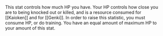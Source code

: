 This stat controls how much HP you have. Your HP controls how close you are to being knocked out or killed, and is a resource consumed for [[Kaioken]] and for [[Genki]]. In order to raise this statistic, you must consume HP, or do training. You have an equal amount of maximum HP to your amount of this stat.